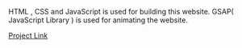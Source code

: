 HTML , CSS and JavaScript is used for building this website.
GSAP( JavaScript Library ) is used for animating the website.

[Project Link](https://jocular-valkyrie-49b941.netlify.app/)
